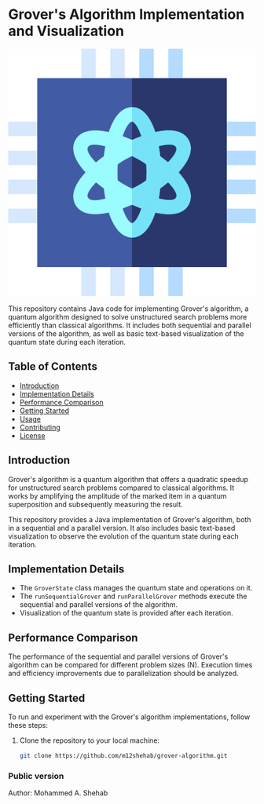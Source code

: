 # Grover's Algorithm Implementation and Visualization

![Grover's Algorithm](Grover_Algorithm.png)

This repository contains Java code for implementing Grover's algorithm, a quantum algorithm designed to solve unstructured search problems more efficiently than classical algorithms. It includes both sequential and parallel versions of the algorithm, as well as basic text-based visualization of the quantum state during each iteration.

## Table of Contents

- [Introduction](#introduction)
- [Implementation Details](#implementation-details)
- [Performance Comparison](#performance-comparison)
- [Getting Started](#getting-started)
- [Usage](#usage)
- [Contributing](#contributing)
- [License](https://github.com/M12Shehab/GroverAlgorithm-Quantum-Computing/blob/master/LICENSE)

## Introduction

Grover's algorithm is a quantum algorithm that offers a quadratic speedup for unstructured search problems compared to classical algorithms. It works by amplifying the amplitude of the marked item in a quantum superposition and subsequently measuring the result.

This repository provides a Java implementation of Grover's algorithm, both in a sequential and a parallel version. It also includes basic text-based visualization to observe the evolution of the quantum state during each iteration.

## Implementation Details

- The `GroverState` class manages the quantum state and operations on it.
- The `runSequentialGrover` and `runParallelGrover` methods execute the sequential and parallel versions of the algorithm.
- Visualization of the quantum state is provided after each iteration.

## Performance Comparison

The performance of the sequential and parallel versions of Grover's algorithm can be compared for different problem sizes (N). Execution times and efficiency improvements due to parallelization should be analyzed.

## Getting Started

To run and experiment with the Grover's algorithm implementations, follow these steps:

1. Clone the repository to your local machine:

   ```bash
   git clone https://github.com/m12shehab/grover-algorithm.git
### Public version
Author: Mohammed A. Shehab

